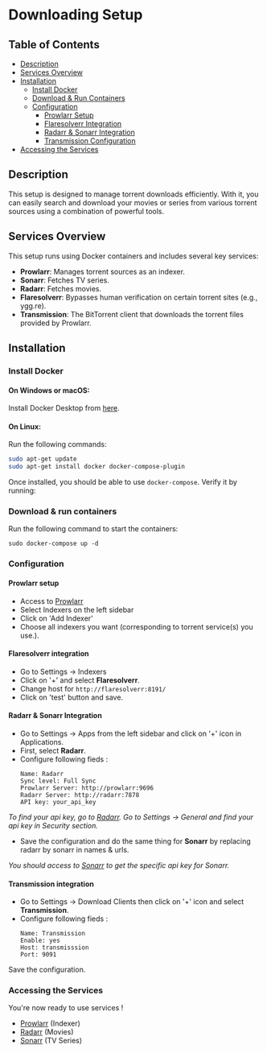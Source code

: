 # Downloading Setup

## Table of Contents
- [Description](#description)
- [Services Overview](#services-overview)
- [Installation](#installation)
  - [Install Docker](#install-docker)
  - [Download & Run Containers](#download--run-containers)
  - [Configuration](#configuration)
    - [Prowlarr Setup](#prowlarr-setup)
    - [Flaresolverr Integration](#flaresolverr-integration)
    - [Radarr & Sonarr Integration](#radarr--sonarr-integration)
    - [Transmission Configuration](#transmission-integration)
- [Accessing the Services](#accessing-the-services)

## Description
This setup is designed to manage torrent downloads efficiently. With it, you can easily search and download your movies or series from various torrent sources using a combination of powerful tools.

## Services Overview
This setup runs using Docker containers and includes several key services:

- **Prowlarr**: Manages torrent sources as an indexer.
- **Sonarr**: Fetches TV series.
- **Radarr**: Fetches movies.
- **Flaresolverr**: Bypasses human verification on certain torrent sites (e.g., ygg.re).
- **Transmission**: The BitTorrent client that downloads the torrent files provided by Prowlarr.

## Installation

### Install Docker
#### On Windows or macOS:
Install Docker Desktop from [here](https://www.docker.com/products/docker-desktop/).

#### On Linux:
Run the following commands:
```bash
sudo apt-get update
sudo apt-get install docker docker-compose-plugin
```

Once installed, you should be able to use `docker-compose`. Verify it by running:

### Download & run containers
Run the following command to start the containers:
```
sudo docker-compose up -d
```

### Configuration
#### Prowlarr setup

- Access to [Prowlarr](http://localhost:9696)
- Select Indexers on the left sidebar
- Click on 'Add Indexer'
- Choose all indexers you want (corresponding to torrent service(s) you use.).

#### Flaresolverr integration
- Go to Settings -> Indexers
- Click on '+' and select __Flaresolverr__. 
- Change host for `http://flaresolverr:8191/`
- Click on 'test' button and save.

#### Radarr & Sonarr Integration
- Go to Settings -> Apps from the left sidebar and click on '+' icon in Applications. 
- First, select __Radarr__.  
- Configure following fieds : 
    ```
    Name: Radarr
    Sync level: Full Sync
    Prowlarr Server: http://prowlarr:9696
    Radarr Server: http://radarr:7878
    API key: your_api_key
    ```

_To find your api key, go to [Radarr](http://radarr:7878). Go to Settings -> General and find your api key in Security section._

- Save the configuration and do the same thing for __Sonarr__ by replacing radarr by sonarr in names & urls.

_You should access to [Sonarr](http://sonarr:8989) to get the specific api key for Sonarr._

#### Transmission integration
- Go to Settings -> Download Clients then click on '+' icon and select __Transmission__. 
- Configure following fieds :
    ```
    Name: Transmission
    Enable: yes
    Host: transmisssion
    Port: 9091
    ```

Save the configuration.

### Accessing the Services
You're now ready to use services !

- [Prowlarr](http://sonarr:9696) (Indexer)
- [Radarr](http://localhost:7878) (Movies)
- [Sonarr](http://localhost:8989) (TV Series)
